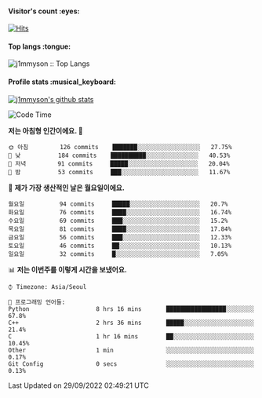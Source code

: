<h4>Visitor's count :eyes:</h4>

[![Hits](https://hits.seeyoufarm.com/api/count/incr/badge.svg?url=https%3A%2F%2Fgithub.com%2Fj1mmyson&count_bg=%2379C83D&title_bg=%23555555&icon=&icon_color=%23E7E7E7&title=hits&edge_flat=false)](https://hits.seeyoufarm.com)

<h4>Top langs :tongue:</h4>

<p><img src="https://github-readme-stats.vercel.app/api/top-langs/?username=j1mmyson&hide=html&langs_count=8&theme=tokyonight&layout=compact" alt="j1mmyson :: Top Langs" /></p>

<h4>Profile stats :musical_keyboard:</h4>

[![j1mmyson's github stats](https://github-readme-stats.vercel.app/api?username=j1mmyson&show_icons=true&theme=merko&hide=["contribs","issues"])](https://github.com/j1mmyson)

<!--START_SECTION:waka-->
![Code Time](http://img.shields.io/badge/Code%20Time-32%20hrs%2048%20mins-blue)

**저는 아침형 인간이에요. 🐤** 

```text
🌞 아침         126 commits    ███████░░░░░░░░░░░░░░░░░░   27.75% 
🌆 낮　         184 commits    ██████████░░░░░░░░░░░░░░░   40.53% 
🌃 저녁         91 commits     █████░░░░░░░░░░░░░░░░░░░░   20.04% 
🌙 밤　         53 commits     ███░░░░░░░░░░░░░░░░░░░░░░   11.67%

```
📅 **제가 가장 생산적인 날은 월요일이에요.** 

```text
월요일          94 commits     █████░░░░░░░░░░░░░░░░░░░░   20.7% 
화요일          76 commits     ████░░░░░░░░░░░░░░░░░░░░░   16.74% 
수요일          69 commits     ███░░░░░░░░░░░░░░░░░░░░░░   15.2% 
목요일          81 commits     ████░░░░░░░░░░░░░░░░░░░░░   17.84% 
금요일          56 commits     ███░░░░░░░░░░░░░░░░░░░░░░   12.33% 
토요일          46 commits     ██░░░░░░░░░░░░░░░░░░░░░░░   10.13% 
일요일          32 commits     █░░░░░░░░░░░░░░░░░░░░░░░░   7.05%

```


📊 **저는 이번주를 이렇게 시간을 보냈어요.** 

```text
⌚︎ Timezone: Asia/Seoul

💬 프로그래밍 언어들: 
Python                   8 hrs 16 mins       █████████████████░░░░░░░░   67.8% 
C++                      2 hrs 36 mins       █████░░░░░░░░░░░░░░░░░░░░   21.4% 
C                        1 hr 16 mins        ██░░░░░░░░░░░░░░░░░░░░░░░   10.45% 
Other                    1 min               ░░░░░░░░░░░░░░░░░░░░░░░░░   0.17% 
Git Config               0 secs              ░░░░░░░░░░░░░░░░░░░░░░░░░   0.13%

```


 Last Updated on 29/09/2022 02:49:21 UTC
<!--END_SECTION:waka-->
